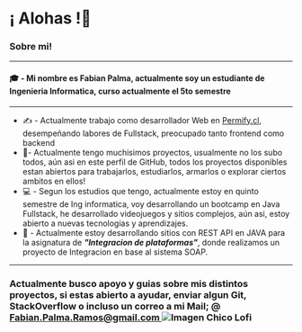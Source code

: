 <h1>¡ Alohas !👋</h1> 
<h3> Sobre mi! </h3>  
<hr>
<h4> &#x1F393; - Mi nombre es Fabian Palma, actualmente soy un estudiante de Ingenieria Informatica, curso actualmente el 5to semestre</h4>
<hr>
<ul>
<li>&#x270D; - Actualmente trabajo como desarrollador Web en <a href="https://permify.cl/">Permify.cl</a>, desempeñando labores de Fullstack, preocupado tanto frontend como backend</li>
<li>&#x1F680;- Actualmente tengo muchisimos proyectos, usualmente no los subo todos, aún asi en este perfil de GitHub, todos los proyectos disponibles estan abiertos para trabajarlos, estudiarlos, armarlos o explorar ciertos ambitos en ellos! </li>
<li>&#x1F4BB; - Segun los estudios que tengo, actualmente estoy en quinto semestre de Ing informatica, voy desarrollando un bootcamp en Java Fullstack, he desarrollado videojuegos y sitios complejos, aún asi, estoy abierto a nuevas tecnologias y aprendizajes. </li>
<li>&#x1F4DD; - Actualmente estoy desarrollando sitios con REST API en JAVA para la asignatura de <strong><em>"Integracion de plataformas"</em></strong>, donde realizamos un proyecto de Integracion en base al sistema SOAP.</li>
</ul>
<hr>
<h3> Actualmente busco apoyo y guias sobre mis distintos proyectos, si estas abierto a ayudar, enviar algun Git, StackOverflow o incluso un correo a mi Mail; @ <a href="mailto:Fabian.palma.ramos@gmail.com">Fabian.Palma.Ramos@gmail.com </a>
<img src="https://pbs.twimg.com/media/FtfuZJCXwAM5fyt?format=jpg&name=4096x4096" alt="Imagen Chico Lofi">
